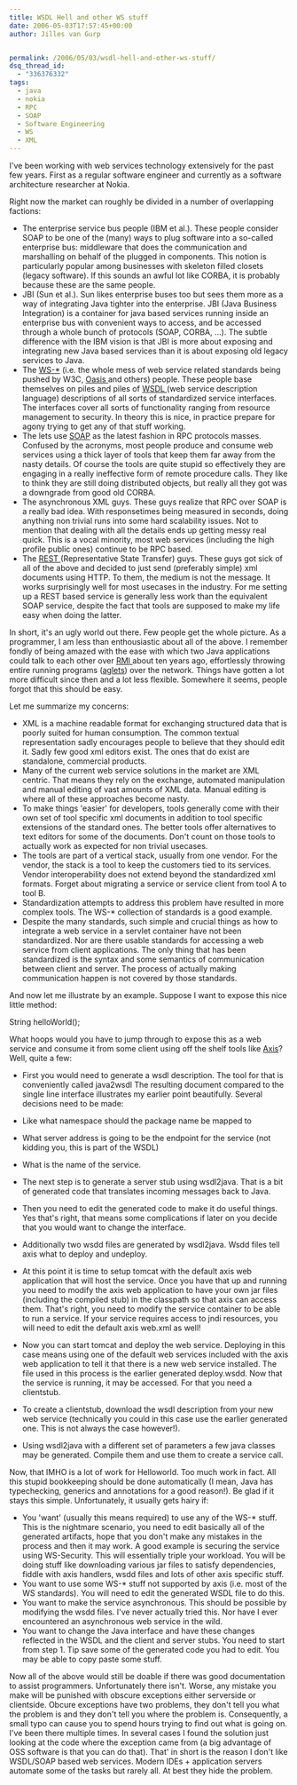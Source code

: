 ```yaml
---
title: WSDL Hell and other WS stuff
date: 2006-05-03T17:57:45+00:00
author: Jilles van Gurp


permalink: /2006/05/03/wsdl-hell-and-other-ws-stuff/
dsq_thread_id:
  - "336376332"
tags:
  - java
  - nokia
  - RPC
  - SOAP
  - Software Engineering
  - WS
  - XML
---
```

I've been working with web services technology extensively for the past few years. First as a regular software engineer and currently as a software architecture researcher at Nokia.

Right now the market can roughly be divided in a number of overlapping factions:

- The enterprise service bus people (IBM et al.). These people consider SOAP to be one of the (many) ways to plug software into a so-called enterprise bus: middleware that does the communication and marshalling on behalf of the plugged in components. This notion is particularly popular among businesses with skeleton filled closets (legacy software). If this sounds an awful lot like CORBA, it is probably because these are the same people.
- JBI (Sun et al.). Sun likes enterprise buses too but sees them more as a way of integrating Java tighter into the enterprise. JBI (Java Business Integration) is a container for java based services running inside an enterprise bus with convenient ways to access, and be accessed through a whole bunch of protocols (SOAP, CORBA, ...). The subtle difference with the IBM vision is that JBI is more about exposing and integrating new Java based services than it is about exposing old legacy services to Java.
- The [WS-*](http://www.w3.org/TR/ws-arch/) (i.e. the whole mess of web service related standards being pushed by W3C, [Oasis ](http://www.oasis-open.org/specs/index.php)and others) people. These people base themselves on piles and piles of [WSDL ](http://www.w3.org/TR/wsdl)(web service description language) descriptions of all sorts of standardized service interfaces. The interfaces cover all sorts of functionality ranging from resource management to security. In theory this is nice, in practice prepare for agony trying to get any of that stuff working.
- The lets use [SOAP](http://www.w3.org/TR/soap/) as the latest fashion in RPC protocols masses. Confused by the acronyms, most people produce and consume web services using a thick layer of tools that keep them far away from the nasty details. Of course the tools are quite stupid so effectively they are engaging in a really ineffective form of remote procedure calls. They like to think they are still doing distributed objects, but really all they got was a downgrade from good old CORBA.
- The asynchronous XML guys. These guys realize that RPC over SOAP is a really bad idea. With responsetimes being measured in seconds, doing anything non trivial runs into some hard scalability issues. Not to mention that dealing with all the details ends up getting messy real quick. This is a vocal minority, most web services (including the high profile public ones) continue to be RPC based.
- The [REST ](http://www.ics.uci.edu/~fielding/pubs/dissertation/top.htm)(Representative State Transfer) guys. These guys got sick of all of the above and decided to just send (preferably simple) xml documents using HTTP. To them, the medium is not the message. It works surprisingly well for most usecases in the industry. For me setting up a REST based service is generally less work than the equivalent SOAP service, despite the fact that tools are supposed to make my life easy when doing the latter.

In short, it's an ugly world out there. Few people get the whole picture. As a programmer, I am less than enthousiastic about all of the above. I remember fondly of being amazed with the ease with which two Java applications could talk to each other over [RMI ](http://www.javacoffeebreak.com/articles/javarmi/javarmi.html)about ten years ago, effortlessly throwing entire running programs ([aglets](http://www.trl.ibm.com/aglets/)) over the network. Things have gotten a lot more difficult since then and a lot less flexible. Somewhere it seems, people forgot that this should be easy.

Let me summarize my concerns:

- XML is a machine readable format for exchanging structured data that is poorly suited for human consumption. The common textual representation sadly encourages people to believe that they should edit it. Sadly few good xml editors exist. The ones that do exist are standalone, commercial products.
- Many of the current web service solutions in the market are XML centric. That means they rely on the exchange, automated manipulation and manual editing of vast amounts of XML data. Manual editing is where all of these approaches become nasty.
- To make things 'easier' for developers, tools generally come with their own set of tool specific xml documents in addition to tool specific extensions of the standard ones. The better tools offer alternatives to text editors for some of the documents. Don't count on those tools to actually work as expected for non trivial usecases.
- The tools are part of a vertical stack, usually from one vendor. For the vendor, the stack is a tool to keep the customers tied to its services. Vendor interoperability does not extend beyond the standardized xml formats. Forget about migrating a service or service client from tool A to tool B.
- Standardization attempts to address this problem have resulted in more complex tools. The WS-* collection of standards is a good example.
- Despite the many standards, such simple and crucial things as how to integrate a web service in a servlet container have not been standardized. Nor are there usable standards for accessing a web service from client applications. The only thing that has been standardized is the syntax and some semantics of communication between client and server. The process of actually making communication happen is not covered by those standards.

And now let me illustrate by an example. Suppose I want to expose this nice little method:

String helloWorld();

What hoops would you have to jump through to expose this as a web service and consume it from some client using off the shelf tools like [Axis](http://ws.apache.org/axis/)? Well, quite a few:

- First you would need to generate a wsdl description. The tool for that is conveniently called java2wsdl The resulting document compared to the single line interface illustrates my earlier point beautifully. Several decisions need to be made:
- Like what namespace should the package name be mapped to
- What server address is going to be the endpoint for the service (not kidding you, this is part of the WSDL)
- What is the name of the service.

- The next step is to generate a server stub using wsdl2java. That is a bit of generated code that translates incoming messages back to Java.
- Then you need to edit the generated code to make it do useful things. Yes that's right, that means some complications if later on you decide that you would want to change the interface.
- Additionally two wsdd files are generated by wsdl2java. Wsdd files tell axis what to deploy and undeploy.
- At this point it is time to setup tomcat with the default axis web application that will host the service. Once you have that up and running you need to modify the axis web application to have your own jar files (including the compiled stub) in the classpath so that axis can access them. That's right, you need to modify the service container to be able to run a service. If your service requires access to jndi resources, you will need to edit the default axis web.xml as well!
- Now you can start tomcat and deploy the web service. Deploying in this case means using one of the default web services included with the axis web application to tell it that there is a new web service installed. The file used in this process is the earlier generated deploy.wsdd. Now that the service is running, it may be accessed. For that you need a clientstub.
- To create a clientstub, download the wsdl description from your new web service (technically you could in this case use the earlier generated one. This is not always the case however!).
- Using wsdl2java with a different set of parameters a few java classes may be generated. Compile them and use them to create a service call.

Now, that IMHO is a lot of work for Helloworld. Too much work in fact. All this stupid bookkeeping should be done automatically (I mean, Java has typechecking, generics and annotations for a good reason!). Be glad if it stays this simple. Unfortunately, it usually gets hairy if:

- You 'want' (usually this means required) to use any of the WS-* stuff. This is the nightmare scenario, you need to edit basically all of the generated artifacts, hope that you don't make any mistakes in the process and then it may work. A good example is securing the service using WS-Security. This will essentially triple your workload. You will be doing stuff like downloading various jar files to satisfy dependencies, fiddle with axis handlers, wsdd files and lots of other axis specific stuff.
- You want to use some WS-* stuff not supported by axis (i.e. most of the WS standards). You will need to edit the generated WSDL file to do this.
- You want to make the service asynchronous. This should be possible by modifying the wsdd files. I've never actually tried this. Nor have I ever encountered an asynchronous web service in the wild.
- You want to change the Java interface and have these changes reflected in the WSDL and the client and server stubs. You need to start from step 1. Tip save some of the generated code you had to edit. You may be able to copy paste some stuff.

Now all of the above would still be doable if there was good documentation to assist programmers. Unfortunately there isn't. Worse, any mistake you make will be punished with obscure exceptions either serverside or clientside. Obcure exceptions have two problems, they don't tell you what the problem is and they don't tell you where the problem is. Consequently, a small typo can cause you to spend hours trying to find out what is going on. I've been there multiple times. In several cases I found the solution just looking at the code where the exception came from (a big advantage of OSS software is that you can do that).
That' in short is the reason I don't like WSDL/SOAP based web services.  Modern IDEs + application servers automate some of the tasks but rarely all. At best they hide the problem.